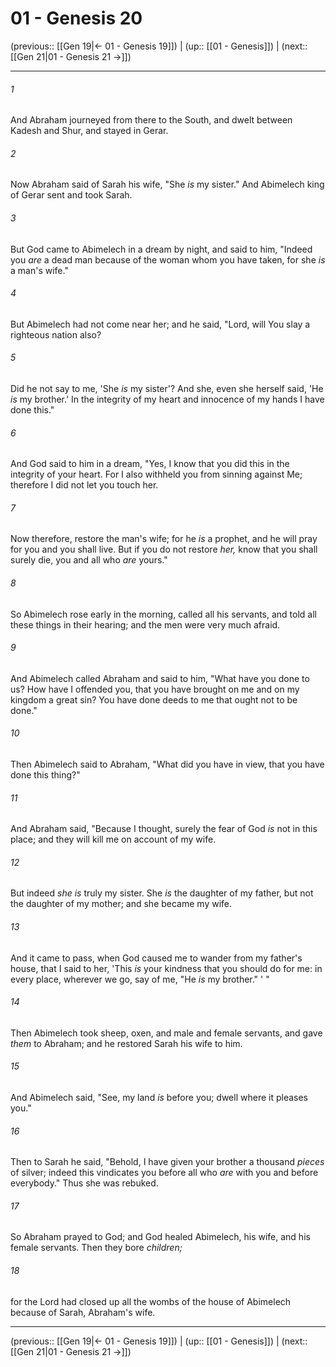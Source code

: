 # 01 - Genesis 20

(previous:: [[Gen 19|← 01 - Genesis 19]]) | (up:: [[01 - Genesis]]) | (next:: [[Gen 21|01 - Genesis 21 →]])

***


###### 1 
And Abraham journeyed from there to the South, and dwelt between Kadesh and Shur, and stayed in Gerar. 

###### 2 
Now Abraham said of Sarah his wife, "She _is_ my sister." And Abimelech king of Gerar sent and took Sarah. 

###### 3 
But God came to Abimelech in a dream by night, and said to him, "Indeed you _are_ a dead man because of the woman whom you have taken, for she _is_ a man's wife." 

###### 4 
But Abimelech had not come near her; and he said, "Lord, will You slay a righteous nation also? 

###### 5 
Did he not say to me, 'She _is_ my sister'? And she, even she herself said, 'He _is_ my brother.' In the integrity of my heart and innocence of my hands I have done this." 

###### 6 
And God said to him in a dream, "Yes, I know that you did this in the integrity of your heart. For I also withheld you from sinning against Me; therefore I did not let you touch her. 

###### 7 
Now therefore, restore the man's wife; for he _is_ a prophet, and he will pray for you and you shall live. But if you do not restore _her,_ know that you shall surely die, you and all who _are_ yours." 

###### 8 
So Abimelech rose early in the morning, called all his servants, and told all these things in their hearing; and the men were very much afraid. 

###### 9 
And Abimelech called Abraham and said to him, "What have you done to us? How have I offended you, that you have brought on me and on my kingdom a great sin? You have done deeds to me that ought not to be done." 

###### 10 
Then Abimelech said to Abraham, "What did you have in view, that you have done this thing?" 

###### 11 
And Abraham said, "Because I thought, surely the fear of God _is_ not in this place; and they will kill me on account of my wife. 

###### 12 
But indeed _she is_ truly my sister. She _is_ the daughter of my father, but not the daughter of my mother; and she became my wife. 

###### 13 
And it came to pass, when God caused me to wander from my father's house, that I said to her, 'This _is_ your kindness that you should do for me: in every place, wherever we go, say of me, "He _is_ my brother." ' " 

###### 14 
Then Abimelech took sheep, oxen, and male and female servants, and gave _them_ to Abraham; and he restored Sarah his wife to him. 

###### 15 
And Abimelech said, "See, my land _is_ before you; dwell where it pleases you." 

###### 16 
Then to Sarah he said, "Behold, I have given your brother a thousand _pieces_ of silver; indeed this vindicates you before all who _are_ with you and before everybody." Thus she was rebuked. 

###### 17 
So Abraham prayed to God; and God healed Abimelech, his wife, and his female servants. Then they bore _children;_ 

###### 18 
for the Lord had closed up all the wombs of the house of Abimelech because of Sarah, Abraham's wife.

***

(previous:: [[Gen 19|← 01 - Genesis 19]]) | (up:: [[01 - Genesis]]) | (next:: [[Gen 21|01 - Genesis 21 →]])
